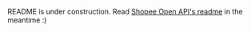 README is under construction. Read [Shopee Open API's readme](https://github.com/DAP-official-com/shopee_open_api) in the meantime :)
